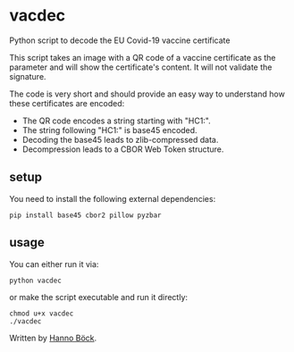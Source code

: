 # vacdec
Python script to decode the EU Covid-19 vaccine certificate

This script takes an image with a QR code of a vaccine certificate as
the parameter and will show the certificate's content. It will not
validate the signature.

The code is very short and should provide an easy way to understand
how these certificates are encoded:

* The QR code encodes a string starting with "HC1:".
* The string following "HC1:" is base45 encoded.
* Decoding the base45 leads to zlib-compressed data.
* Decompression leads to a CBOR Web Token structure.

## setup

You need to install the following external dependencies:

```
pip install base45 cbor2 pillow pyzbar
```

## usage

You can either run it via:

```
python vacdec
```

or make the script executable and run it directly:

```
chmod u+x vacdec
./vacdec
```

Written by [Hanno Böck](https://hboeck.de/).
